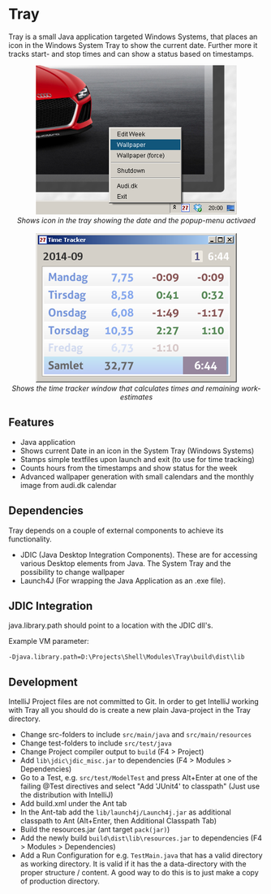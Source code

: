 Tray
====

Tray is a small Java application targeted Windows Systems, that places an icon in the Windows System Tray to show the
current date. Further more it tracks start- and stop times and can show a status based on timestamps.

<p align="center">
  <img src="doc/images/tray.png"/><br>
  <i>Shows icon in the tray showing the date and the popup-menu activaed</i><br><br>
  <img src="doc/images/tracker.png"/><br>
  <i>Shows the time tracker window that calculates times and remaining work-estimates</i><br>
</p>

Features
--------

+ Java application
+ Shows current Date in an icon in the System Tray (Windows Systems)
+ Stamps simple textfiles upon launch and exit (to use for time tracking)
+ Counts hours from the timestamps and show status for the week
+ Advanced wallpaper generation with small calendars and the monthly image from audi.dk calendar

Dependencies
------------

Tray depends on a couple of external components to achieve its functionality.

+ JDIC (Java Desktop Integration Components). These are for accessing various Desktop
  elements from Java. The System Tray and the possibility to change wallpaper
+ Launch4J (For wrapping the Java Application as an .exe file).


JDIC Integration
----------------

java.library.path should point to a location with the JDIC dll's.

Example VM parameter:

```
-Djava.library.path=D:\Projects\Shell\Modules\Tray\build\dist\lib
```

Development
-----------

IntelliJ Project files are not committed to Git. In order to get IntelliJ working with Tray all you should do is create a new plain Java-project in the Tray directory.

+ Change src-folders to include `src/main/java` and `src/main/resources`
+ Change test-folders to include `src/test/java`
+ Change Project compiler output to `build` (F4 > Project)
+ Add `lib\jdic\jdic_misc.jar` to dependencies (F4 > Modules > Dependencies)
+ Go to a Test, e.g. `src/test/ModelTest` and press Alt+Enter at one of the failing @Test directives and select "Add 'JUnit4' to classpath" (Just use the distribution with IntelliJ)
+ Add build.xml under the Ant tab
+ In the Ant-tab add the `lib/launch4j/Launch4j.jar` as additional classpath to Ant (Alt+Enter, then Additional Classpath Tab)
+ Build the resources.jar (ant target `pack(jar)`)
+ Add the newly build `build\dist\lib\resources.jar` to dependencies (F4 > Modules > Dependencies)
+ Add a Run Configuration for e.g. `TestMain.java` that has a valid directory as working directory. It is valid if it has the a data-directory with the proper structure / content. A good way to do this is to just make a copy of production directory.
